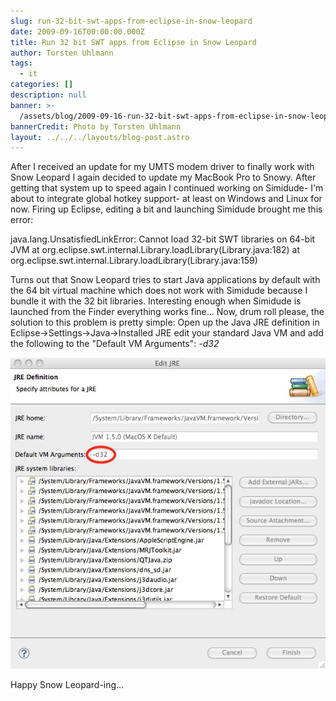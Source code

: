 ```yaml
---
slug: run-32-bit-swt-apps-from-eclipse-in-snow-leopard
date: 2009-09-16T00:00:00.000Z
title: Run 32 bit SWT apps from Eclipse in Snow Leopard
author: Torsten Uhlmann
tags:
  - it
categories: []
description: null
banner: >-
  /assets/blog/2009-09-16-run-32-bit-swt-apps-from-eclipse-in-snow-leopard/banner.jpg
bannerCredit: Photo by Torsten Uhlmann
layout: ../../../layouts/blog-post.astro
---
```


After I received an update for my UMTS modem driver to finally work with Snow Leopard I again decided to update my MacBook Pro to Snowy. After getting that system up to speed again I continued working on Simidude- I'm about to integrate global hotkey support- at least on Windows and Linux for now. Firing up Eclipse, editing a bit and launching Simidude brought me this error:

java.lang.UnsatisfiedLinkError: Cannot load 32-bit SWT libraries on 64-bit JVM at org.eclipse.swt.internal.Library.loadLibrary(Library.java:182) at org.eclipse.swt.internal.Library.loadLibrary(Library.java:159)

Turns out that Snow Leopard tries to start Java applications by default with the 64 bit virtual machine which does not work with Simidude because I bundle it with the 32 bit libraries. Interesting enough when Simidude is launched from the Finder everything works fine... Now, drum roll please, the solution to this problem is pretty simple: Open up the Java JRE definition in Eclipse-&gt;Settings-&gt;Java-&gt;Installed JRE edit your standard Java VM and add the following to the "Default VM Arguments": *-d32*

[![](./edit_jre_32bit.jpg "Set the VM to 32 bit")](http://www.agynamix.de/wp-content/uploads/2009/09/edit_jre_32bit.jpg)

Happy Snow Leopard-ing...
